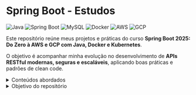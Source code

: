 # Spring Boot - Estudos 

![Java](https://img.shields.io/badge/Java-21-blue)
![Spring Boot](https://img.shields.io/badge/Spring_Boot-3.4-brightgreen)
![MySQL](https://img.shields.io/badge/MySQL-Relational_DB-orange)
![Docker](https://img.shields.io/badge/Docker-Container-blue)
![AWS](https://img.shields.io/badge/AWS-Cloud-orange)
![GCP](https://img.shields.io/badge/GCP-Cloud-blueviolet)

Este repositório reúne meus projetos e práticas do curso **Spring Boot 2025: Do Zero à AWS e GCP com Java, Docker e Kubernetes**.

O objetivo é acompanhar minha evolução no desenvolvimento de **APIs RESTful modernas, seguras e escaláveis**, aplicando boas práticas e padrões de clean code.

<details>
<summary>Conteúdos abordados</summary>

- **Spring Boot 3.4 & Java 21**
- **Banco de dados:** MySQL, Spring Data JPA, Hibernate e Flyway
- **Segurança:** Spring Security e JWT
- **Testes:** Unitários e integração com JUnit 5, Mockito e REST Assured
- **Documentação:** Swagger (OpenAPI)
- **Deploy e Orquestração:** Docker, Docker Compose, AWS, GCP e Kubernetes
- **Extras:** Upload/download de arquivos, relatórios (JasperReports/Apache POI), integração com ReactJS e ChatGPT

</details>

<details>
<summary>Objetivo do repositório</summary>

- Registrar minha evolução prática no curso
- Consolidar conceitos e boas práticas
- Servir como portfólio de projetos desenvolvidos
- Experimentar integração com diferentes tecnologias e cloud providers

</details>
